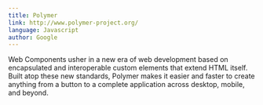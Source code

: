 ```yaml
---
title: Polymer
link: http://www.polymer-project.org/
language: Javascript
author: Google
---
```


Web Components usher in a new era of web development based on encapsulated and interoperable custom elements that extend HTML itself. Built atop these new standards, Polymer makes it easier and faster to create anything from a button to a complete application across desktop, mobile, and beyond.